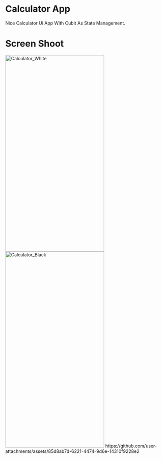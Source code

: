 # Calculator App  

Nice Calculator Ui App With Cubit As State Management.

# Screen Shoot


<img width="310" height="615" alt="Calculator_White" src="https://github.com/user-attachments/assets/273d1470-410f-4aff-8d86-3c4f782d79f9" />
<img width="310" height="615" alt="Calculator_Black" src="https://github.com/user-attachments/assets/e193c4cc-b6b6-4f12-8d42-0dd5b7802782" />
https://github.com/user-attachments/assets/85d8ab7d-6221-4474-9d6e-14310f9228e2


